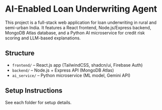 # AI-Enabled Loan Underwriting Agent

This project is a full-stack web application for loan underwriting in rural and semi-urban India. It features a React frontend, Node.js/Express backend, MongoDB Atlas database, and a Python AI microservice for credit risk scoring and LLM-based explanations.

## Structure
- `frontend/` – React.js app (TailwindCSS, shadcn/ui, Firebase Auth)
- `backend/` – Node.js + Express API (MongoDB Atlas)
- `ai_service/` – Python microservice (ML model, Gemini API)

## Setup Instructions
See each folder for setup details.
